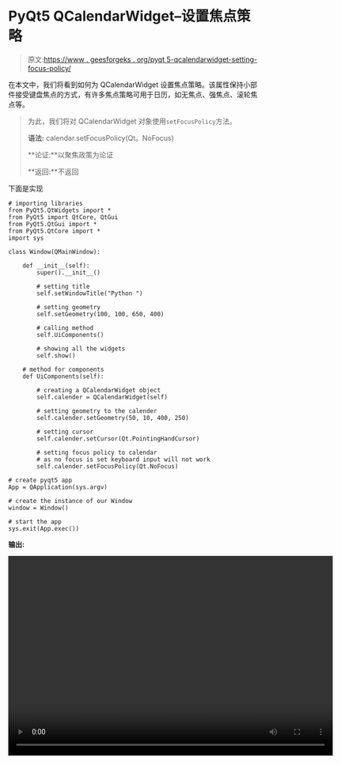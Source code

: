 # PyQt5 QCalendarWidget–设置焦点策略

> 原文:[https://www . geesforgeks . org/pyqt 5-qcalendarwidget-setting-focus-policy/](https://www.geeksforgeeks.org/pyqt5-qcalendarwidget-setting-focus-policy/)

在本文中，我们将看到如何为 QCalendarWidget 设置焦点策略。该属性保持小部件接受键盘焦点的方式，有许多焦点策略可用于日历，如无焦点、强焦点、滚轮焦点等。

> 为此，我们将对 QCalendarWidget 对象使用`setFocusPolicy`方法。
> 
> **语法:** calendar.setFocusPolicy(Qt。NoFocus)
> 
> **论证:**以聚焦政策为论证
> 
> **返回:**不返回

下面是实现

```
# importing libraries
from PyQt5.QtWidgets import * 
from PyQt5 import QtCore, QtGui
from PyQt5.QtGui import * 
from PyQt5.QtCore import * 
import sys

class Window(QMainWindow):

    def __init__(self):
        super().__init__()

        # setting title
        self.setWindowTitle("Python ")

        # setting geometry
        self.setGeometry(100, 100, 650, 400)

        # calling method
        self.UiComponents()

        # showing all the widgets
        self.show()

    # method for components
    def UiComponents(self):

        # creating a QCalendarWidget object
        self.calender = QCalendarWidget(self)

        # setting geometry to the calender
        self.calender.setGeometry(50, 10, 400, 250)

        # setting cursor
        self.calender.setCursor(Qt.PointingHandCursor)

        # setting focus policy to calendar
        # as no focus is set keyboard input will not work
        self.calender.setFocusPolicy(Qt.NoFocus)

# create pyqt5 app
App = QApplication(sys.argv)

# create the instance of our Window
window = Window()

# start the app
sys.exit(App.exec())
```

**输出:**

<video class="wp-video-shortcode" id="video-426174-1" width="656" height="404" preload="metadata" controls=""><source type="video/mp4" src="https://media.geeksforgeeks.org/wp-content/uploads/20200607022640/Python-2020-06-07-02-26-01.mp4?_=1">[https://media.geeksforgeeks.org/wp-content/uploads/20200607022640/Python-2020-06-07-02-26-01.mp4](https://media.geeksforgeeks.org/wp-content/uploads/20200607022640/Python-2020-06-07-02-26-01.mp4)</video>